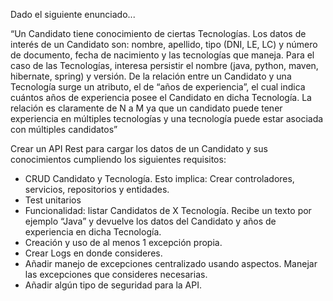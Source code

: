 Dado el siguiente enunciado...

“Un Candidato tiene conocimiento de ciertas Tecnologías. Los datos de interés de un Candidato son:
nombre, apellido, tipo (DNI, LE, LC) y número de documento, fecha de nacimiento y las tecnologías que
maneja. Para el caso de las Tecnologías, interesa persistir el nombre (java, python, maven, hibernate,
spring) y versión. De la relación entre un Candidato y una Tecnología surge un atributo, el de “años de
experiencia”, el cual indica cuántos años de experiencia posee el Candidato en dicha Tecnología. La
relación es claramente de N a M ya que un candidato puede tener experiencia en múltiples tecnologías y
una tecnología puede estar asociada con múltiples candidatos”

Crear un API Rest para cargar los datos de un Candidato y sus conocimientos cumpliendo los siguientes
requisitos:

- CRUD Candidato y Tecnología. Esto implica: Crear controladores, servicios, repositorios y entidades.
- Test unitarios
- Funcionalidad: listar Candidatos de X Tecnología. Recibe un texto por ejemplo “Java” y devuelve los
datos del Candidato y años de experiencia en dicha Tecnología.
- Creación y uso de al menos 1 excepción propia.
- Crear Logs en donde consideres.
- Añadir manejo de excepciones centralizado usando aspectos. Manejar las excepciones que consideres
necesarias.
- Añadir algún tipo de seguridad para la API.

